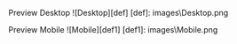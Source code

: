 Preview Desktop
![Desktop][def]
[def]: images\Desktop.png


Preview Mobile
![Mobile][def1]
[def1]: images\Mobile.png